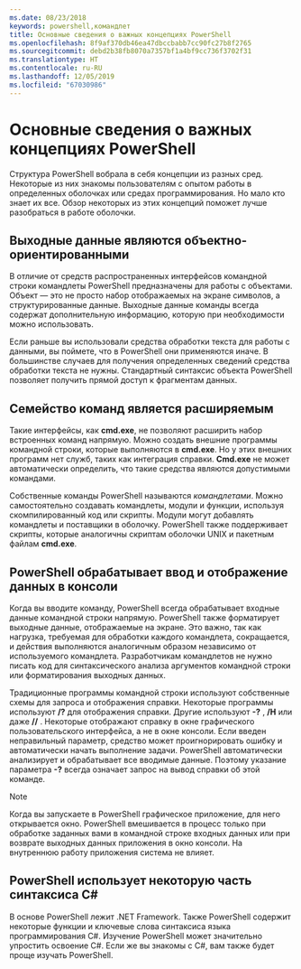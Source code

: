 ```yaml
---
ms.date: 08/23/2018
keywords: powershell,командлет
title: Основные сведения о важных концепциях PowerShell
ms.openlocfilehash: 8f9af370db46ea47dbccbabb7cc90fc27b8f2765
ms.sourcegitcommit: debd2b38fb8070a7357bf1a4bf9cc736f3702f31
ms.translationtype: HT
ms.contentlocale: ru-RU
ms.lasthandoff: 12/05/2019
ms.locfileid: "67030986"
---
```

# <a name="understanding-important-powershell-concepts"></a>Основные сведения о важных концепциях PowerShell

Структура PowerShell вобрала в себя концепции из разных сред. Некоторые из них знакомы пользователям с опытом работы в определенных оболочках или средах программирования. Но мало кто знает их все. Обзор некоторых из этих концепций поможет лучше разобраться в работе оболочки.

## <a name="output-is-object-based"></a>Выходные данные являются объектно-ориентированными

В отличие от средств распространенных интерфейсов командной строки командлеты PowerShell предназначены для работы с объектами.
Объект — это не просто набор отображаемых на экране символов, а структурированные данные. Выходные данные команды всегда содержат дополнительную информацию, которую при необходимости можно использовать.

Если раньше вы использовали средства обработки текста для работы с данными, вы поймете, что в PowerShell они применяются иначе. В большинстве случаев для получения определенных сведений средства обработки текста не нужны. Стандартный синтаксис объекта PowerShell позволяет получить прямой доступ к фрагментам данных.

## <a name="the-command-family-is-extensible"></a>Семейство команд является расширяемым

Такие интерфейсы, как **cmd.exe**, не позволяют расширить набор встроенных команд напрямую. Можно создать внешние программы командной строки, которые выполняются в **cmd.exe**. Но у этих внешних программ нет служб, таких как интеграция справки. **Cmd.exe** не может автоматически определить, что такие средства являются допустимыми командами.

Собственные команды PowerShell называются *командлетами*. Можно самостоятельно создавать командлеты, модули и функции, используя скомпилированный код или скрипты. Модули могут добавлять командлеты и поставщики в оболочку. PowerShell также поддерживает скрипты, которые аналогичны скриптам оболочки UNIX и пакетным файлам **cmd.exe**.

## <a name="powershell-handles-console-input-and-display"></a>PowerShell обрабатывает ввод и отображение данных в консоли

Когда вы вводите команду, PowerShell всегда обрабатывает входные данные командной строки напрямую. PowerShell также форматирует выходные данные, отображаемые на экране. Это важно, так как нагрузка, требуемая для обработки каждого командлета, сокращается, и действия выполняются аналогичным образом независимо от используемого командлета. Разработчикам командлетов не нужно писать код для синтаксического анализа аргументов командной строки или форматирования выходных данных.

Традиционные программы командной строки используют собственные схемы для запроса и отображения справки. Некоторые программы используют **/?** для отображения справки. Другие используют **-?** , **/H** или даже **//** . Некоторые отображают справку в окне графического пользовательского интерфейса, а не в окне консоли. Если введен неправильный параметр, средство может проигнорировать ошибку и автоматически начать выполнение задачи.
PowerShell автоматически анализирует и обрабатывает все вводимые данные. Поэтому указание параметра **-?** всегда означает запрос на вывод справки об этой команде.

> [!NOTE]
> Когда вы запускаете в PowerShell графическое приложение, для него открывается окно.
> PowerShell вмешивается в процесс только при обработке заданных вами в командной строке входных данных или при возврате выходных данных приложения в окно консоли. На внутреннюю работу приложения система не влияет.

## <a name="powershell-uses-some-c-syntax"></a>PowerShell использует некоторую часть синтаксиса C#

В основе PowerShell лежит .NET Framework. Также PowerShell содержит некоторые функции и ключевые слова синтаксиса языка программирования C#. Изучение PowerShell может значительно упростить освоение C#. Если же вы знакомы с C#, вам также будет проще изучать PowerShell.
